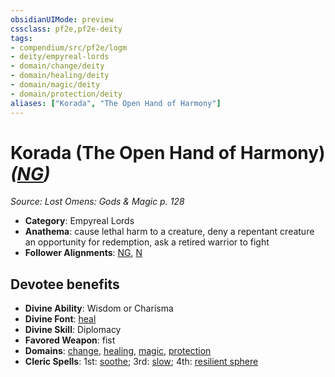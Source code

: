 ```yaml
---
obsidianUIMode: preview
cssclass: pf2e,pf2e-deity
tags:
- compendium/src/pf2e/logm
- deity/empyreal-lords
- domain/change/deity
- domain/healing/deity
- domain/magic/deity
- domain/protection/deity
aliases: ["Korada", "The Open Hand of Harmony"]
---
```

# Korada (The Open Hand of Harmony) *([NG](../../../rules/traits/neutral-good-b1.md))*  
*Source: Lost Omens: Gods & Magic p. 128*  

- **Category**: Empyreal Lords
- **Anathema**: cause lethal harm to a creature, deny a repentant creature an opportunity for redemption, ask a retired warrior to fight
- **Follower Alignments**: [NG](../../../rules/traits/neutral-good-b1.md), [N](../../../rules/traits/neutral-b1.md)

## Devotee benefits

- **Divine Ability**: Wisdom or Charisma
- **Divine Font**: [heal](../../spells/heal.md)
- **Divine Skill**: Diplomacy
- **Favored Weapon**: fist
- **Domains**: [change](../domains.md#Change), [healing](../domains.md#Healing), [magic](../domains.md#Magic), [protection](../domains.md#Protection)
- **Cleric Spells**: 1st: [soothe](../../spells/soothe.md); 3rd: [slow](../../spells/slow.md); 4th: [resilient sphere](../../spells/resilient-sphere.md)